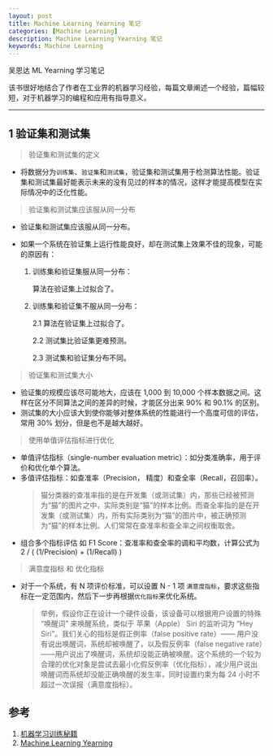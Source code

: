 ```yaml
---
layout: post
title: Machine Learning Yearning 笔记
categories: [Machine Learning]
description: Machine Learning Yearning 笔记
keywords: Machine Learning
---
```


吴恩达 ML Yearning 学习笔记

该书很好地结合了作者在工业界的机器学习经验，每篇文章阐述一个经验，篇幅较短，对于机器学习的编程和应用有指导意义。

---

## 1 验证集和测试集

> 验证集和测试集的定义

- 将数据分为`训练集`、`验证集`和`测试集`，验证集和测试集用于检测算法性能。验证集和测试集最好能表示未来的没有见过的样本的情况，这样才能提高模型在实际情况中的泛化性能。

> 验证集和测试集应该服从同一分布

- 验证集和测试集应该服从同一分布。
- 如果一个系统在验证集上运行性能良好，却在测试集上效果不佳的现象，可能的原因有：
    
    1. 训练集和验证集服从同一分布：

        算法在验证集上过拟合了。

    2. 训练集和验证集不服从同一分布：
        
        2.1 算法在验证集上过拟合了。
        
        2.2 测试集比验证集更难预测。

        2.3 测试集和验证集分布不同。

> 验证集和测试集大小

- 验证集的规模应该尽可能地大，应该在 1,000 到 10,000 个样本数据之间。这样在区分不同算法之间的差异的时候，才能区分出来 90% 和 90.1% 的区别。
- 测试集的大小应该大到使你能够对整体系统的性能进行一个高度可信的评估，常用 30% 划分，但是也不是越大越好。

> 使用单值评估指标进行优化

- 单值评估指标（single-number evaluation metric）：如分类准确率，用于评价和优化单个算法。
- 多值评估指标：如查准率（Precision， 精度）和查全率（Recall，召回率）。
    >猫分类器的查准率指的是在开发集（或测试集）内，那些已经被预测为“猫”的图片之中，实际类别是“猫”的样本比例。而查全率指的是在开发集（或测试集）内，所有实际类别为“猫”的图片中，被正确预测为“猫”的样本比例。人们常常在查准率和查全率之间权衡取舍。
- 组合多个指标评估 如 F1 Score：查准率和查全率的调和平均数，计算公式为 2 / ( (1/Precision) + (1/Recall) )

> 满意度指标 和 优化指标
- 对于一个系统，有 N 项评价标准，可以设置 N - 1 项 `满意度指标`，要求这些指标在一定范围内，然后下一步再根据`优化指标`来优化系统。
    >举例，假设你正在设计一个硬件设备，该设备可以根据用户设置的特殊 “唤醒词” 来唤醒系统，类似于 苹果（Apple） Siri 的监听词为 “Hey Siri”。我们关心的指标是假正例率（false positive rate）—— 用户没有说出唤醒词，系统却被唤醒了，以及假反例率（false negative rate）——用户说出了唤醒词，系统却没能正确被唤醒。这个系统的一个较为合理的优化对象是尝试去最小化假反例率（优化指标），减少用户说出唤醒词而系统却没能正确唤醒的发生率，同时设置约束为每 24 小时不超过一次误报（满意度指标）。



## 参考
1. [机器学习训练秘籍](https://accepteddoge.github.io/machine-learning-yearning-cn/)
2. [Machine Learning Yearning](http://www.mlyearning.org/)